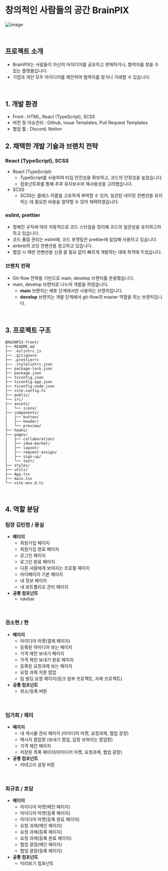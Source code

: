 # 창의적인 사람들의 공간 BrainPIX

![image](https://github.com/user-attachments/assets/11a611df-9b77-4596-b2cf-ec299d1242a7)

<br>

## 프로젝트 소개

- BrainPIX는 사람들이 자신의 아이디어를 공유하고 판매하거나, 협력자를 찾을 수 있는 플랫폼입니다.
- 기업과 개인 모두 아이디어를 제안하여 협력자를 찾거나 거래할 수 있습니다.

<br>

## 1. 개발 환경

- Front : HTML, React (TypeScript), SCSS
- 버전 및 이슈관리 : Github, Issue Templates, Pull Request Templates
- 협업 툴 : Discord, Notion
  <br>

## 2. 채택한 개발 기술과 브랜치 전략

### React (TypeScript), SCSS

- React (TypeScript)
  - TypeScript를 사용하여 타입 안전성을 확보하고, 코드의 안정성을 높였습니다.
  - 컴포넌트화를 통해 추후 유지보수와 재사용성을 고려했습니다.
- SCSS
  - SCSS는 클래스 이름을 고유하게 부여할 수 있어, 일관된 네이밍 컨벤션을 유지하는 데 필요한 비용을 절약할 수 있어 채택하였습니다.

### eslint, prettier

- 정해진 규칙에 따라 자동적으로 코드 스타일을 정리해 코드의 일관성을 유지하고자 하고 있습니다.
- 코드 품질 관리는 eslint에, 코드 포맷팅은 prettier에 일임해 사용하고 있습니다.
- airbnb의 코딩 컨벤션을 참고하고 있습니다.
- 협업 시 매번 컨벤션을 신경 쓸 필요 없이 빠르게 개발하는 데에 목적에 두었습니다.

### 브랜치 전략

- Git-flow 전략을 기반으로 main, develop 브랜치를 운용했습니다.
- main, develop 브랜치로 나누어 개발을 하였습니다.
  - **main** 브랜치는 배포 단계에서만 사용하는 브랜치입니다.
  - **develop** 브랜치는 개발 단계에서 git-flow의 master 역할을 하는 브랜치입니다.

<br>

## 3. 프로젝트 구조

```
BRAINPIX-front/
├── README.md
├── .eslintrc.js
├── .gitignore
├── .prettierrc
├── .stylelintrc.json
├── package-lock.json
├── package.json
├── tsconfig.json
├── tsconfig.app.json
├── tsconfig.node.json
├── vite.config.ts
├── public/
└── src/
├── assets/
│   └── icons/
├── components/
│   ├── button/
│   ├── header/
│   └── preview/
├── hooks/
├── pages/
│   ├── collaboration/
│   ├── idea-market/
│   ├── layout/
│   ├── request-assign/
│   ├── sign-up/
│   └── test/
├── styles/
├── utils/
├── App.tsx
├── main.tsx
└── vite-env.d.ts
```

<br>

## 4. 역할 분담

### 팀장 김민정 / 몽실

- **페이지**
  - 회원가입 페이지
  - 회원가입 완료 페이지
  - 로그인 페이지
  - 로그인 완료 페이지
  - 다른 사람에게 보여지는 프로필 페이지
  - 마이페이지 기본 페이지
  - 내 정보 페이지
  - 내 포트폴리오 관리 페이지
- **공통 컴포넌트**
  - navbar

<br>
    
### 권소현 / 현

- **페이지**
  - 아이디어 마켓(결제 페이지)
  - 등록된 아이디어 보는 페이지
  - 가격 제안 보내기 페이지
  - 가격 제안 보내기 완료 페이지
  - 등록된 요청과제 보는 페이지
  - 요청 과제 지원 팝업
  - 팀 빌딩 요청 페이지(링크 첨부 프로젝트, 자체 프로젝트)
- **공통 컴포넌트**
  - 취소/등록 버튼

<br>

### 임가희 / 제리

- **페이지**
  - 내 게시물 관리 페이지 (아이디어 마켓, 요청과제, 협업 광장)
  - 메시지 팝업창 (보내기 팝업, 답장 보여지는 팝업창)
  - 가격 제안 페이지
  - 저장된 목록 페이지(아이디어 마켓, 요청과제, 협업 광장)
- **공통 컴포넌트**
  - 카테고리 설정 버튼

<br>

### 최규호 / 호담

- **페이지**
  - 아이디어 마켓(메인 페이지)
  - 아이디어 마켓(등록 페이지)
  - 아이디어 마켓(등록 완료 페이지)
  - 요청 과제(메인 페이지)
  - 요청 과제(등록 페이지)
  - 요청 과제(등록 완료 페이지)
  - 협업 광장(메인 페이지)
  - 협업 광장(등록 페이지)
- **공통 컴포넌트**
  - 미리보기 컴포넌트

<br>
